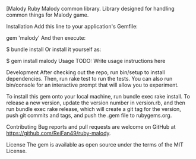 [Malody
Ruby Malody common library. Library designed for handling common things for Malody game.

Installation
Add this line to your application's Gemfile:

gem 'malody'
And then execute:

$ bundle install
Or install it yourself as:

$ gem install malody
Usage
TODO: Write usage instructions here

Development
After checking out the repo, run bin/setup to install dependencies. Then, run rake test to run the tests. You can also run bin/console for an interactive prompt that will allow you to experiment.

To install this gem onto your local machine, run bundle exec rake install. To release a new version, update the version number in version.rb, and then run bundle exec rake release, which will create a git tag for the version, push git commits and tags, and push the .gem file to rubygems.org.

Contributing
Bug reports and pull requests are welcome on GitHub at https://github.com/ReiFan49/ruby-malody.

License
The gem is available as open source under the terms of the MIT License.
